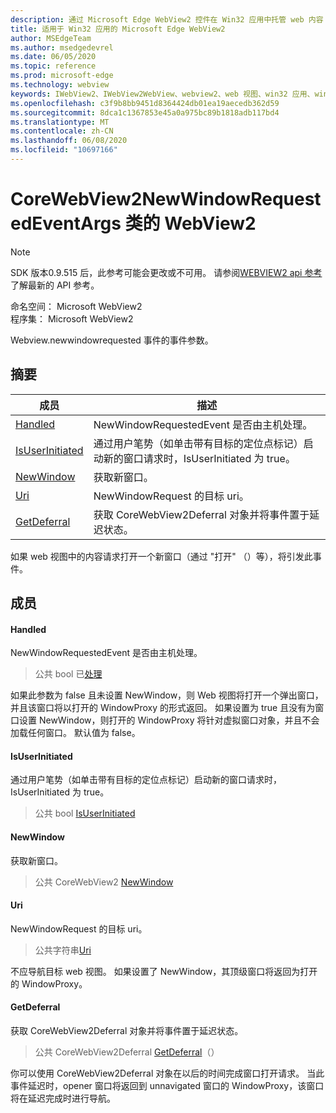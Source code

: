 ```yaml
---
description: 通过 Microsoft Edge WebView2 控件在 Win32 应用中托管 web 内容
title: 适用于 Win32 应用的 Microsoft Edge WebView2
author: MSEdgeTeam
ms.author: msedgedevrel
ms.date: 06/05/2020
ms.topic: reference
ms.prod: microsoft-edge
ms.technology: webview
keywords: IWebView2、IWebView2WebView、webview2、web 视图、win32 应用、win32、edge、ICoreWebView2、ICoreWebView2Controller、浏览器控件、边缘 html
ms.openlocfilehash: c3f9b8bb9451d8364424db01ea19aecedb362d59
ms.sourcegitcommit: 8dca1c1367853e45a0a975bc89b1818adb117bd4
ms.translationtype: MT
ms.contentlocale: zh-CN
ms.lasthandoff: 06/08/2020
ms.locfileid: "10697166"
---
```

# CoreWebView2NewWindowRequestedEventArgs 类的 WebView2 

> [!NOTE]
> SDK 版本0.9.515 后，此参考可能会更改或不可用。 请参阅[WEBVIEW2 api 参考](../../../webview2-api-reference.md)了解最新的 API 参考。

命名空间： Microsoft WebView2 \
程序集： Microsoft WebView2

Webview.newwindowrequested 事件的事件参数。

## 摘要

 成员                        | 描述
--------------------------------|---------------------------------------------
[Handled](#handled) | NewWindowRequestedEvent 是否由主机处理。
[IsUserInitiated](#isuserinitiated) | 通过用户笔势（如单击带有目标的定位点标记）启动新的窗口请求时，IsUserInitiated 为 true。
[NewWindow](#newwindow) | 获取新窗口。
[Uri](#uri) | NewWindowRequest 的目标 uri。
[GetDeferral](#getdeferral) | 获取 CoreWebView2Deferral 对象并将事件置于延迟状态。

如果 web 视图中的内容请求打开一个新窗口（通过 "打开" （）等），将引发此事件。

## 成员

#### Handled 

NewWindowRequestedEvent 是否由主机处理。

> 公共 bool 已[处理](#handled)

如果此参数为 false 且未设置 NewWindow，则 Web 视图将打开一个弹出窗口，并且该窗口将以打开的 WindowProxy 的形式返回。 如果设置为 true 且没有为窗口设置 NewWindow，则打开的 WindowProxy 将针对虚拟窗口对象，并且不会加载任何窗口。 默认值为 false。

#### IsUserInitiated 

通过用户笔势（如单击带有目标的定位点标记）启动新的窗口请求时，IsUserInitiated 为 true。

> 公共 bool [IsUserInitiated](#isuserinitiated)

#### NewWindow 

获取新窗口。

> 公共 CoreWebView2 [NewWindow](#newwindow)

#### Uri 

NewWindowRequest 的目标 uri。

> 公共字符串[Uri](#uri)

不应导航目标 web 视图。 如果设置了 NewWindow，其顶级窗口将返回为打开的 WindowProxy。

#### GetDeferral 

获取 CoreWebView2Deferral 对象并将事件置于延迟状态。

> 公共 CoreWebView2Deferral [GetDeferral](#getdeferral)（）

你可以使用 CoreWebView2Deferral 对象在以后的时间完成窗口打开请求。 当此事件延迟时，opener 窗口将返回到 unnavigated 窗口的 WindowProxy，该窗口将在延迟完成时进行导航。

